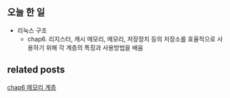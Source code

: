## 오늘 한 일
- 리눅스 구조
    - chap6. 리지스터, 캐시 메모리, 메모리, 저장장치 등의 저장소를 효율적으로 사용하기 위해 각 계층의 특징과 사용방법을 배움

## related posts
[chap6 메모리 계층](https://github.com/aohus/TIL/blob/main/os/%EC%8B%A4%EC%8A%B5%EA%B3%BC_%EA%B7%B8%EB%A6%BC%EC%9C%BC%EB%A1%9C_%EB%B0%B0%EC%9A%B0%EB%8A%94_%EB%A6%AC%EB%88%85%EC%8A%A4_%EA%B5%AC%EC%A1%B0/ch6_%EB%A9%94%EB%AA%A8%EB%A6%AC_%EA%B3%84%EC%B8%B5%2Cmd)